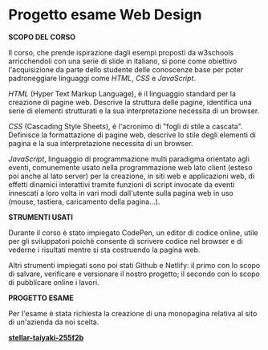 # Progetto esame Web Design
**SCOPO DEL CORSO**

Il corso, che prende ispirazione dagli esempi proposti da w3schools arricchendoli con una serie di slide in italiano, si pone come obiettivo l'acquisizione da parte dello studente delle conoscenze base per poter padroneggiare linguaggi come _HTML_, _CSS_ e _JavaScript_.  

_HTML_ (Hyper Text Markup Language), è il linguaggio standard per la creazione di pagine web. Descrive la struttura delle pagine, identifica una serie di elementi strutturati e la sua interpretazione necessita di un browser.

_CSS_ (Cascading Style Sheets), è l'acronimo di "fogli di stile a cascata". Definisce la formattazione di pagine web, descrive lo stile degli elementi di pagina e la sua interpretazione necessita di un browser.

_JavaScript_, linguaggio di programmazione multi paradigma orientato agli eventi, comunemente usato nella programmazione web lato client (esteso poi anche al lato server) per la creazione, in siti web e applicazioni web, di effetti dinamici interattivi tramite funzioni di script invocate da eventi innescati a loro volta in vari modi dall'utente sulla pagina web in uso (mouse, tastiera, caricamento della pagina...). 

**STRUMENTI USATI**

Durante il corso è stato impiegato CodePen, un editor di codice online, utile per gli sviluppatori poichè consente di scrivere codice nel browser e di vederne i risultati mentre si sta costruendo la pagina web.

Altri strumenti impiegati sono poi stati Github e Netlify: il primo con lo scopo di salvare, verificare e versionare il nostro progetto; il secondo con lo scopo di pubblicare online i lavori.

**PROGETTO ESAME**

Per l'esame è stata richiesta la creazione di una monopagina relativa al sito di un'azienda da noi scelta.



[****stellar-taiyaki-255f2b****](https://stellar-taiyaki-255f2b.netlify.app/)
